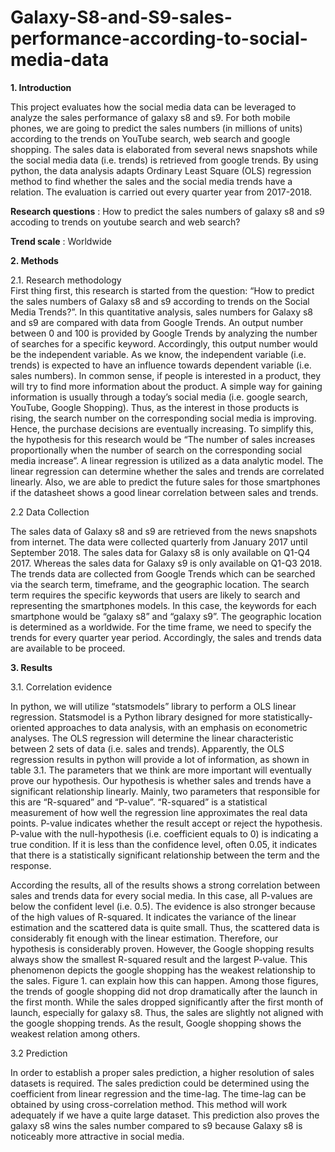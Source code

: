 # Galaxy-S8-and-S9-sales-performance-according-to-social-media-data

<b>1.	Introduction </b> 

This project evaluates how the social media data can be leveraged to analyze the sales performance of galaxy s8 and s9. For both mobile phones, we are going to predict the sales numbers (in millions of units) according to the trends on YouTube search, web search and google shopping. The sales data is elaborated from several news snapshots while the social media data (i.e. trends) is retrieved from google trends. By using python, the data analysis adapts Ordinary Least Square (OLS) regression method to find whether the sales and the social media trends have a relation. The evaluation is carried out every quarter year from 2017-2018.   

<b>Research questions</b> : How to predict the sales numbers of galaxy s8 and s9 accoding to trends on youtube search and web search?

<b>Trend scale</b> : Worldwide



<b>2.	Methods</b> 

2.1.	Research methodology  
First thing first, this research is started from the question: “How to predict the sales numbers of Galaxy s8 and s9 according to trends on the Social Media Trends?”. In this quantitative analysis, sales numbers for Galaxy s8 and s9 are compared with data from Google Trends. An output number between 0 and 100 is provided by Google Trends by analyzing the number of searches for a specific keyword. Accordingly, this output number would be the independent variable. As we know, the independent variable (i.e. trends) is expected to have an influence towards dependent variable (i.e. sales numbers). In common sense, if people is interested in a product, they will try to find more information about the product. A simple way for gaining information is usually through a today’s social media (i.e. google search, YouTube, Google Shopping). Thus, as the interest in those products is rising, the search number on the corresponding social media is improving. Hence, the purchase decisions are eventually increasing. 
To simplify this, the hypothesis for this research would be “The number of sales increases proportionally when the number of search on the corresponding social media increase”. A linear regression is utilized as a data analytic model. The linear regression can determine whether the sales and trends are correlated linearly. Also, we are able to predict the future sales for those smartphones if the datasheet shows a good linear correlation between sales and trends. 

2.2	     Data Collection

The sales data of Galaxy s8 and s9 are retrieved from the news snapshots from internet. The data were collected quarterly from January 2017 until September 2018. The sales data for Galaxy s8 is only available on Q1-Q4 2017. Whereas the sales data for Galaxy s9 is only available on Q1-Q3 2018.
The trends data are collected from Google Trends which can be searched via the search term, timeframe, and the geographic location. The search term requires the specific keywords that users are likely to search and representing the smartphones models. In this case, the keywords for each smartphone would be “galaxy s8” and “galaxy s9”. The geographic location is determined as a worldwide. For the time frame, we need to specify the trends for every quarter year period. Accordingly, the sales and trends data are available to be proceed. 





<b>3.	Results</b> 

3.1.	Correlation evidence 

In python, we will utilize “statsmodels” library to perform a OLS linear regression. Statsmodel is a Python library designed for more statistically-oriented approaches to data analysis, with an emphasis on econometric analyses. The OLS regression will determine the linear characteristic between 2 sets of data (i.e. sales and trends). Apparently, the OLS regression results in python will provide a lot of information, as shown in table 3.1. The parameters that we think are more important will eventually prove our hypothesis. 
Our hypothesis is whether sales and trends have a significant relationship linearly. Mainly, two parameters that responsible for this are “R-squared” and “P-value”. “R-squared” is a statistical measurement of how well the regression line approximates the real data points. P-value indicates whether the result accept or reject the hypothesis. P-value with the null-hypothesis (i.e. coefficient equals to 0) is indicating a true condition. If it is less than the confidence level, often 0.05, it indicates that there is a statistically significant relationship between the term and the response. 

According the results, all of the results shows a strong correlation between sales and trends data for every social media. In this case, all P-values are below the confident level (i.e. 0.5). The evidence is also stronger because of the high values of R-squared. It indicates the variance of the linear estimation and the scattered data is quite small. Thus, the scattered data is considerably fit enough with the linear estimation. Therefore, our hypothesis is considerably proven. 
However, the Google shopping results always show the smallest R-squared result and the largest P-value. This phenomenon depicts the google shopping has the weakest relationship to the sales. Figure 1. can explain how this can happen. Among those figures, the trends of google shopping did not drop dramatically after the launch in the first month. While the sales dropped significantly after the first month of launch, especially for galaxy s8. Thus, the sales are slightly not aligned with the google shopping trends. As the result, Google shopping shows the weakest relation among others.


3.2	Prediction


In order to establish a proper sales prediction, a higher resolution of sales datasets is required. The sales prediction could be determined using the coefficient from linear regression and the time-lag.  The time-lag can be obtained by using cross-correlation method. This method will work adequately if we have a quite large dataset. 
This prediction also proves the galaxy s8 wins the sales number compared to s9 because Galaxy s8 is noticeably more attractive in social media.

